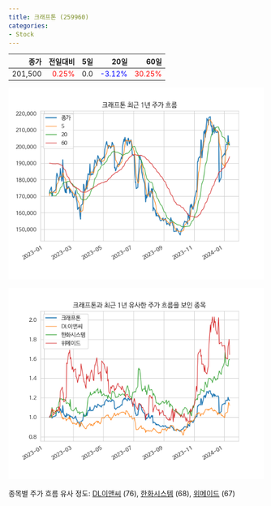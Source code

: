 ```yaml
---
title: 크래프톤 (259960)
categories:
- Stock
---
```


|종가|전일대비|5일|20일|60일|
|---:|-------:|--:|---:|---:|
|201,500|<span style="color: red">0.25%</span>|0.0|<span style="color: blue">-3.12%</span>|<span style="color: red">30.25%</span>|


<!-- more -->

![259960](/assets/images/stock/259960.png)

![259960](/assets/images/stock/259960_sim.png)

종목별 주가 흐름 유사 정도:
[DL이앤씨](/stock/375500/) (76),
[한화시스템](/stock/272210/) (68),
[위메이드](/stock/112040/) (67)